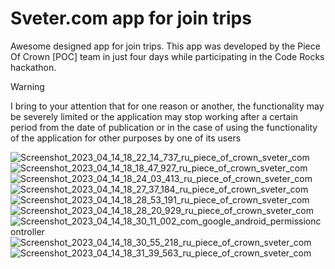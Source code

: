 # Sveter.com app for join trips

Awesome designed app for join trips. This app was developed by the Piece Of Crown [POC] team in just four days while participating in the Code Rocks hackathon.

> [!WARNING]
> I bring to your attention that for one reason or another, the functionality may be severely limited or the application may stop working after a certain period from the date of publication or in the case of using the functionality of the application for other purposes by one of its users

<p align="center">

  ![Screenshot_2023_04_14_18_22_14_737_ru_piece_of_crown_sveter_com](https://user-images.githubusercontent.com/83653555/232100174-a6c4e939-19ad-41b9-9c96-e4c375fb0b7d.jpg)
  ![Screenshot_2023_04_14_18_18_47_927_ru_piece_of_crown_sveter_com](https://user-images.githubusercontent.com/83653555/232099511-fee28d01-e898-46d9-a88a-8e1d9ae063c7.jpg)
  ![Screenshot_2023_04_14_18_24_03_413_ru_piece_of_crown_sveter_com](https://user-images.githubusercontent.com/83653555/232099535-36fe47ed-1c0e-4054-9bf2-a68c80be65a9.jpg)
  ![Screenshot_2023_04_14_18_27_37_184_ru_piece_of_crown_sveter_com](https://user-images.githubusercontent.com/83653555/232099556-cb51e05f-0490-4b0e-873a-5289ea94e876.jpg)
  ![Screenshot_2023_04_14_18_28_53_191_ru_piece_of_crown_sveter_com](https://user-images.githubusercontent.com/83653555/232099571-1a6ba033-e473-4448-9407-582f1dff3282.jpg)
  ![Screenshot_2023_04_14_18_28_20_929_ru_piece_of_crown_sveter_com](https://user-images.githubusercontent.com/83653555/232099587-529dd4a9-09ac-4bd4-ae04-a7512a46dc6e.jpg)
  ![Screenshot_2023_04_14_18_30_11_002_com_google_android_permissioncontroller](https://user-images.githubusercontent.com/83653555/232099600-f990c243-5b30-4a67-9ec1-472e404e7bb8.jpg)
  ![Screenshot_2023_04_14_18_30_55_218_ru_piece_of_crown_sveter_com](https://user-images.githubusercontent.com/83653555/232099612-8ea45661-0dd9-45e5-97d5-86d9b23b81e5.jpg)
  ![Screenshot_2023_04_14_18_31_39_563_ru_piece_of_crown_sveter_com](https://user-images.githubusercontent.com/83653555/232099631-f41eaea4-6f97-4504-8d47-a370380ecd35.jpg)

</p>
